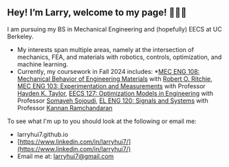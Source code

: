 ## Hey! I’m Larry, welcome to my page!  👋👨‍💻

I am pursuing my BS in Mechanical Engineering and (hopefully) EECS at UC Berkeley.
- My interests span multiple areas, namely at the intersection of mechanics, FEA, and materials with robotics, controls, optimization, and machine learning.
- Currently, my coursework in Fall 2024 includes: *[MEC ENG 108: Mechanical Behavior of Engineering Materials]([https://classes.berkeley.edu/content/meceng-108](https://classes.berkeley.edu/content/2024-fall-meceng-108-001-lec-001)) with [Robert O. Ritchie](https://me.berkeley.edu/people/robert-o-ritchie/), [MEC ENG 103: Experimentation and Measurements](https://classes.berkeley.edu/content/2024-fall-meceng-103-001-lec-001) with Professor [Hayden K. Taylor](https://me.berkeley.edu/people/hayden-taylor/), [EECS 127: Optimization Models in Engineering](https://classes.berkeley.edu/content/2024-fall-eecs-127-001-lec-001) with Professor [Somayeh Sojoudi](https://people.eecs.berkeley.edu/~sojoudi/), [EL ENG 120: Signals and Systems](https://classes.berkeley.edu/content/2024-fall-eleng-120-001-lec-001) with Professor [Kannan Ramchandaran](https://people.eecs.berkeley.edu/~kannanr/)

To see what I'm up to you should look at the following or email me:
- larryhui7.github.io
- [https://www.linkedin.com/in/larryhui7/](https://www.linkedin.com/in/larryhui7/)
- Email me at: [larryhui7@gmail.com](larryhui7@gmail.com)
